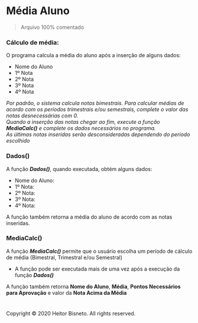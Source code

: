 # Média Aluno
> Arquivo 100% comentado

### Cálculo de média:
O programa calcula a média do aluno após a inserção de alguns dados:

* Nome do Aluno
* 1º Nota
* 2º Nota
* 3º Nota
* 4º Nota

*Por padrão, o sistema calcula notas bimestrais. Para calcular médias de acordo com os periodos trimestrais e/ou semestrais, complete o valor das notas desnecessárias com 0.*
<br>
*Quando a inserção das notas chegar ao fim, execute a função* ***MediaCalc()*** *e complete os dados necessários no programa.*
<br>
*As últimas notas inseridas serão desconsideradas dependendo do periodo escolhido*

### Dados()
A função ***Dados()***, quando executada, obtém alguns dados:

* Nome do Aluno:
* 1º Nota:
* 2º Nota:
* 3º Nota:
* 4º Nota:

A função também retorna a média do aluno de acordo com as notas inseridas.

### MediaCalc()
A função ***MediaCalc()*** permite que o usuário escolha um período de cálculo de média (Bimestral, Trimestral e/ou Semestral)
<br>

* A função pode ser executada mais de uma vez após a execução da função ***Dados()***

A função também retorna **Nome do Aluno**, **Média**, **Pontos Necessários para Aprovação** e valor da **Nota Acima da Média**

#

Copyright © 2020 Heitor Bisneto. All rights reserved.
